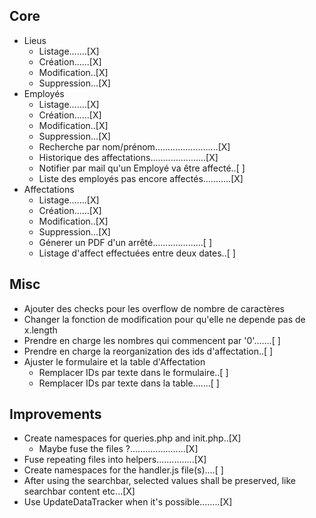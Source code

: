 ## Core
* Lieus
    - Listage.......[X]
    - Création......[X]
    - Modification..[X]
    - Suppression...[X]
* Employés
    - Listage.......[X]
    - Création......[X]
    - Modification..[X]
    - Suppression...[X]
    - Recherche par nom/prénom.........................[X]
    - Historique des affectations......................[X]
    - Notifier par mail qu'un Employé va être affecté..[ ]
    - Liste des employés pas encore affectés...........[X]
* Affectations
    - Listage.......[X]
    - Création......[X]
    - Modification..[X]
    - Suppression...[X]
    - Génerer un PDF d'un arrêté....................[ ]
    - Listage d'affect effectuées entre deux dates..[ ]

## Misc
* Ajouter des checks pour les overflow de nombre de caractères
* Changer la fonction de modification pour qu'elle ne depende pas de x.length
* Prendre en charge les nombres qui commencent par '0'.......[ ]
* Prendre en charge la reorganization des ids d'affectation..[ ]
* Ajuster le formulaire et la table d'Affectation
    - Remplacer IDs par texte dans le formulaire..[ ]
    - Remplacer IDs par texte dans la table.......[ ]

## Improvements
* Create namespaces for queries.php and init.php..[X]
    - Maybe fuse the files ?......................[X]
* Fuse repeating files into helpers...............[X]
* Create namespaces for the handler.js file(s)....[ ]
* After using the searchbar, selected values shall be preserved, like searchbar content etc...[X]
* Use UpdateDataTracker when it's possible........[X]
